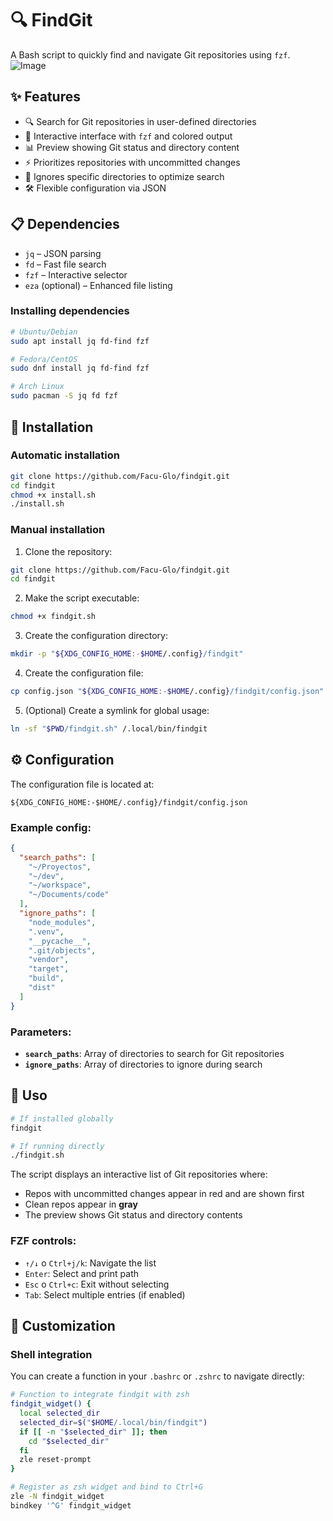 # 🔍 FindGit

A Bash script to quickly find and navigate Git repositories using `fzf`.
![Image](https://github.com/user-attachments/assets/76357451-14a1-4d60-a261-2d1869db8dfb)
## ✨ Features

- 🔍 Search for Git repositories in user-defined directories  
- 🎨 Interactive interface with `fzf` and colored output  
- 📊 Preview showing Git status and directory content  
- ⚡ Prioritizes repositories with uncommitted changes  
- 🚫 Ignores specific directories to optimize search  
- 🛠️ Flexible configuration via JSON  

## 📋 Dependencies

- `jq` – JSON parsing  
- `fd` – Fast file search  
- `fzf` – Interactive selector  
- `eza` (optional) – Enhanced file listing  

### Installing dependencies

```bash
# Ubuntu/Debian
sudo apt install jq fd-find fzf

# Fedora/CentOS
sudo dnf install jq fd-find fzf

# Arch Linux
sudo pacman -S jq fd fzf
```

## 🚀 Installation

### Automatic installation

```bash
git clone https://github.com/Facu-Glo/findgit.git
cd findgit
chmod +x install.sh
./install.sh
```

### Manual installation

1. Clone the repository:
```bash
git clone https://github.com/Facu-Glo/findgit.git
cd findgit
```

2. Make the script executable:
```bash
chmod +x findgit.sh
```

3. Create the configuration directory:
```bash
mkdir -p "${XDG_CONFIG_HOME:-$HOME/.config}/findgit"
```

4. Create the configuration file:
```bash
cp config.json "${XDG_CONFIG_HOME:-$HOME/.config}/findgit/config.json"
```

5. (Optional) Create a symlink for global usage:
```bash
ln -sf "$PWD/findgit.sh" /.local/bin/findgit
```

## ⚙️ Configuration

The configuration file is located at:
```
${XDG_CONFIG_HOME:-$HOME/.config}/findgit/config.json
```

### Example config:
```json
{
  "search_paths": [
    "~/Proyectos",
    "~/dev",
    "~/workspace",
    "~/Documents/code"
  ],
  "ignore_paths": [
    "node_modules",
    ".venv",
    "__pycache__",
    ".git/objects",
    "vendor",
    "target",
    "build",
    "dist"
  ]
}
```

### Parameters:

- **`search_paths`**: Array of directories to search for Git repositories
- **`ignore_paths`**: Array of directories to ignore during search

## 🎯 Uso

```bash
# If installed globally
findgit

# If running directly
./findgit.sh
```

The script displays an interactive list of Git repositories where:

- Repos with uncommitted changes appear in red and are shown first
- Clean repos appear in **gray**
- The preview shows Git status and directory contents


### FZF controls:
- `↑/↓` o `Ctrl+j/k`: Navigate the list
- `Enter`: Select and print path
- `Esc` o `Ctrl+c`: Exit without selecting
- `Tab`: Select multiple entries (if enabled)

## 🔧 Customization

### Shell integration

You can create a function in your `.bashrc` or `.zshrc` to navigate directly:

```bash
# Function to integrate findgit with zsh
findgit_widget() {
  local selected_dir
  selected_dir=$("$HOME/.local/bin/findgit")
  if [[ -n "$selected_dir" ]]; then
    cd "$selected_dir"
  fi
  zle reset-prompt
}

# Register as zsh widget and bind to Ctrl+G
zle -N findgit_widget
bindkey '^G' findgit_widget
```



